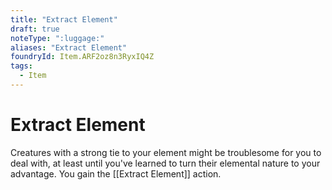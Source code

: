 ```yaml
---
title: "Extract Element"
draft: true
noteType: ":luggage:"
aliases: "Extract Element"
foundryId: Item.ARF2oz8n3RyxIQ4Z
tags:
  - Item
---
```


# Extract Element

Creatures with a strong tie to your element might be troublesome for you to deal with, at least until you've learned to turn their elemental nature to your advantage. You gain the [[Extract Element]] action.
